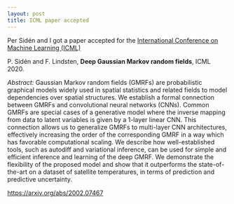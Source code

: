 ```yaml
---
layout: post
title: ICML paper accepted
---
```


Per Sidén and I got a paper accepted for the [International Conference on Machine Learning (ICML)](https://icml.cc/)

P. Sidén and F. Lindsten, **Deep Gaussian Markov random fields**, ICML 2020.

_Abstract:_
Gaussian Markov random fields (GMRFs) are probabilistic graphical models widely used in spatial statistics and related fields to model dependencies over spatial structures. We establish a formal connection between GMRFs and convolutional neural networks (CNNs). Common GMRFs are special cases of a generative model where the inverse mapping from data to latent variables is given by a 1-layer linear CNN. This connection allows us to generalize GMRFs to multi-layer CNN architectures, effectively increasing the order of the corresponding GMRF in a way which has favorable computational scaling. We describe how well-established tools, such as autodiff and variational inference, can be used for simple and efficient inference and learning of the deep GMRF. We demonstrate the flexibility of the proposed model and show that it outperforms the state-of-the-art on a dataset of satellite temperatures, in terms of prediction and predictive uncertainty.

https://arxiv.org/abs/2002.07467
